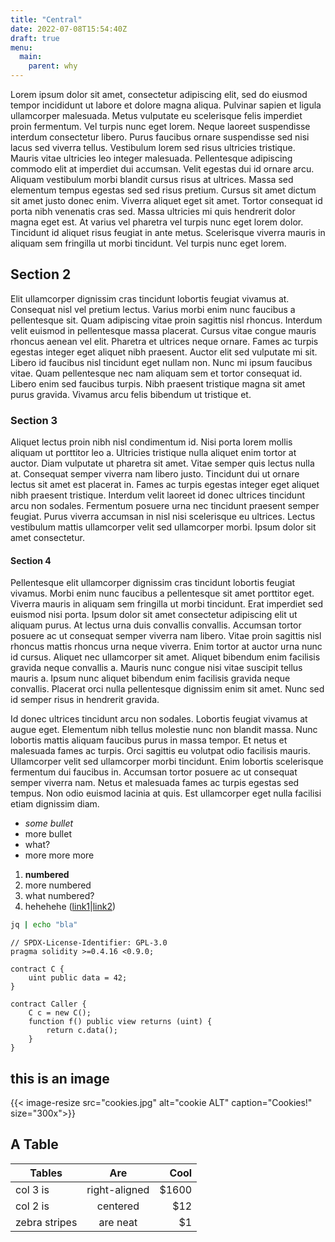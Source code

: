 ```yaml
---
title: "Central"
date: 2022-07-08T15:54:40Z
draft: true
menu:
  main:
    parent: why
---
```


Lorem ipsum dolor sit amet, consectetur adipiscing elit, sed do eiusmod tempor
incididunt ut labore et dolore magna aliqua. Pulvinar sapien et ligula
ullamcorper malesuada. Metus vulputate eu scelerisque felis imperdiet proin
fermentum. Vel turpis nunc eget lorem. Neque laoreet suspendisse interdum
consectetur libero. Purus faucibus ornare suspendisse sed nisi lacus sed
viverra tellus. Vestibulum lorem sed risus ultricies tristique. Mauris vitae
ultricies leo integer malesuada. Pellentesque adipiscing commodo elit at
imperdiet dui accumsan. Velit egestas dui id ornare arcu. Aliquam vestibulum
morbi blandit cursus risus at ultrices. Massa sed elementum tempus egestas sed
sed risus pretium. Cursus sit amet dictum sit amet justo donec enim. Viverra
aliquet eget sit amet. Tortor consequat id porta nibh venenatis cras sed. Massa
ultricies mi quis hendrerit dolor magna eget est. At varius vel pharetra vel
turpis nunc eget lorem dolor. Tincidunt id aliquet risus feugiat in ante metus.
Scelerisque viverra mauris in aliquam sem fringilla ut morbi tincidunt. Vel
turpis nunc eget lorem.

## Section 2

Elit ullamcorper dignissim cras tincidunt lobortis feugiat vivamus at.
Consequat nisl vel pretium lectus. Varius morbi enim nunc faucibus a
pellentesque sit. Quam adipiscing vitae proin sagittis nisl rhoncus. Interdum
velit euismod in pellentesque massa placerat. Cursus vitae congue mauris
rhoncus aenean vel elit. Pharetra et ultrices neque ornare. Fames ac turpis
egestas integer eget aliquet nibh praesent. Auctor elit sed vulputate mi sit.
Libero id faucibus nisl tincidunt eget nullam non. Nunc mi ipsum faucibus
vitae. Quam pellentesque nec nam aliquam sem et tortor consequat id. Libero
enim sed faucibus turpis. Nibh praesent tristique magna sit amet purus gravida.
Vivamus arcu felis bibendum ut tristique et.

### Section 3

Aliquet lectus proin nibh nisl condimentum id. Nisi porta lorem mollis aliquam
ut porttitor leo a. Ultricies tristique nulla aliquet enim tortor at auctor.
Diam vulputate ut pharetra sit amet. Vitae semper quis lectus nulla at.
Consequat semper viverra nam libero justo. Tincidunt dui ut ornare lectus sit
amet est placerat in. Fames ac turpis egestas integer eget aliquet nibh
praesent tristique. Interdum velit laoreet id donec ultrices tincidunt arcu non
sodales. Fermentum posuere urna nec tincidunt praesent semper feugiat. Purus
viverra accumsan in nisl nisi scelerisque eu ultrices. Lectus vestibulum mattis
ullamcorper velit sed ullamcorper morbi. Ipsum dolor sit amet consectetur.

#### Section 4

Pellentesque elit ullamcorper dignissim cras tincidunt lobortis feugiat
vivamus. Morbi enim nunc faucibus a pellentesque sit amet porttitor eget.
Viverra mauris in aliquam sem fringilla ut morbi tincidunt. Erat imperdiet sed
euismod nisi porta. Ipsum dolor sit amet consectetur adipiscing elit ut aliquam
purus. At lectus urna duis convallis convallis. Accumsan tortor posuere ac ut
consequat semper viverra nam libero. Vitae proin sagittis nisl rhoncus mattis
rhoncus urna neque viverra. Enim tortor at auctor urna nunc id cursus. Aliquet
nec ullamcorper sit amet. Aliquet bibendum enim facilisis gravida neque
convallis a. Mauris nunc congue nisi vitae suscipit tellus mauris a. Ipsum nunc
aliquet bibendum enim facilisis gravida neque convallis. Placerat orci nulla
pellentesque dignissim enim sit amet. Nunc sed id semper risus in hendrerit
gravida.

Id donec ultrices tincidunt arcu non sodales. Lobortis feugiat vivamus at augue
eget. Elementum nibh tellus molestie nunc non blandit massa. Nunc lobortis
mattis aliquam faucibus purus in massa tempor. Et netus et malesuada fames ac
turpis. Orci sagittis eu volutpat odio facilisis mauris. Ullamcorper velit sed
ullamcorper morbi tincidunt. Enim lobortis scelerisque fermentum dui faucibus
in. Accumsan tortor posuere ac ut consequat semper viverra nam. Netus et
malesuada fames ac turpis egestas sed tempus. Non odio euismod lacinia at quis.
Est ullamcorper eget nulla facilisi etiam dignissim diam.


* _some bullet_
* more bullet
* what?
* more more more

1. __numbered__
1. more numbered
1. what numbered?
1. hehehehe ([link1](https://google.com)|[link2](http://example.com "example"))

```bash
jq | echo "bla"
```

```sol
// SPDX-License-Identifier: GPL-3.0
pragma solidity >=0.4.16 <0.9.0;

contract C {
    uint public data = 42;
}

contract Caller {
    C c = new C();
    function f() public view returns (uint) {
        return c.data();
    }
}
```

## this is an image

{{< image-resize src="cookies.jpg" alt="cookie ALT" caption="Cookies!" size="300x">}}


## A Table

| Tables        | Are           | Cool  |
| ------------- |:-------------:| -----:|
| col 3 is      | right-aligned | $1600 |
| col 2 is      | centered      |   $12 |
| zebra stripes | are neat      |    $1 |
